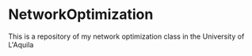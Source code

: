 # NetworkOptimization
This is a repository of my network optimization class in the University of L'Aquila
